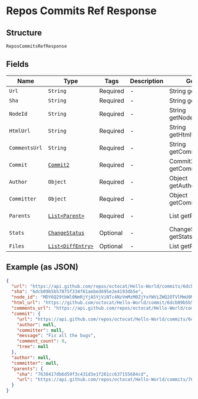 
# Repos Commits Ref Response

## Structure

`ReposCommitsRefResponse`

## Fields

| Name | Type | Tags | Description | Getter | Setter |
|  --- | --- | --- | --- | --- | --- |
| `Url` | `String` | Required | - | String getUrl() | setUrl(String url) |
| `Sha` | `String` | Required | - | String getSha() | setSha(String sha) |
| `NodeId` | `String` | Required | - | String getNodeId() | setNodeId(String nodeId) |
| `HtmlUrl` | `String` | Required | - | String getHtmlUrl() | setHtmlUrl(String htmlUrl) |
| `CommentsUrl` | `String` | Required | - | String getCommentsUrl() | setCommentsUrl(String commentsUrl) |
| `Commit` | [`Commit2`](../../doc/models/commit-2.md) | Required | - | Commit2 getCommit() | setCommit(Commit2 commit) |
| `Author` | `Object` | Required | - | Object getAuthor() | setAuthor(Object author) |
| `Committer` | `Object` | Required | - | Object getCommitter() | setCommitter(Object committer) |
| `Parents` | [`List<Parent>`](../../doc/models/parent.md) | Required | - | List<Parent> getParents() | setParents(List<Parent> parents) |
| `Stats` | [`ChangeStatus`](../../doc/models/change-status.md) | Optional | - | ChangeStatus getStats() | setStats(ChangeStatus stats) |
| `Files` | [`List<DiffEntry>`](../../doc/models/diff-entry.md) | Optional | - | List<DiffEntry> getFiles() | setFiles(List<DiffEntry> files) |

## Example (as JSON)

```json
{
  "url": "https://api.github.com/repos/octocat/Hello-World/commits/6dcb09b5b57875f334f61aebed695e2e4193db5e",
  "sha": "6dcb09b5b57875f334f61aebed695e2e4193db5e",
  "node_id": "MDY6Q29tbWl0NmRjYjA5YjViNTc4NzVmMzM0ZjYxYWViZWQ2OTVlMmU0MTkzZGI1ZQ==",
  "html_url": "https://github.com/octocat/Hello-World/commit/6dcb09b5b57875f334f61aebed695e2e4193db5e",
  "comments_url": "https://api.github.com/repos/octocat/Hello-World/commits/6dcb09b5b57875f334f61aebed695e2e4193db5e/comments",
  "commit": {
    "url": "https://api.github.com/repos/octocat/Hello-World/commits/6dcb09b5b57875f334f61aebed695e2e4193db5e",
    "author": null,
    "committer": null,
    "message": "Fix all the bugs",
    "comment_count": 0,
    "tree": null
  },
  "author": null,
  "committer": null,
  "parents": {
    "sha": "7638417db6d59f3c431d3e1f261cc637155684cd",
    "url": "https://api.github.com/repos/octocat/Hello-World/commits/7638417db6d59f3c431d3e1f261cc637155684cd"
  }
}
```

